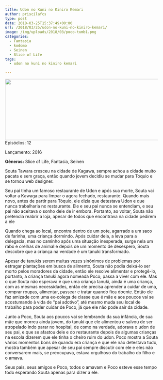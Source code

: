 ```yaml
---
title: Udon no Kuni no Kiniro Kemari
author: priscilafcs
type: post
date: 2018-03-25T15:37:49+00:00
url: /2018/03/25/udon-no-kuni-no-kiniro-kemari/
image: /img/uploads/2018/03/poco-tumb1.png
categories:
  - Fantasia
  - kodomo
  - Seinen
  - Slice of Life
tags:
  - udon no kuni no kiniro kemari

---
```

<div>
  <img class="alignnone size-full wp-image-129" src="/img/uploads/2018/03/udon-banner.png" alt="" width="700" height="202" srcset="/img/uploads/2018/03/udon-banner.png 700w, /img/uploads/2018/03/udon-banner-300x87.png 300w" sizes="(max-width: 700px) 100vw, 700px" />
</div>

<div>
</div>

<div class="spaceit">
  <span class="dark_text">Episódios:</span> 12
</div>

Lançamento: 2016

**Gêneros:** Slice of Life, Fantasia, Seinen

Souta Tawara cresceu na cidade de Kagawa, sempre achou a cidade muito pacata e sem graça, então quando jovem decidiu se mudar para Tóquio e se tornou web designer.

Seu pai tinha um famoso restaurante de Udon e após sua morte, Souta vai voltar a Kawaga para limpar o agora fechado, restaurante. Quando mais novo, antes de partir para Tóquio, ele dizia que detestava Udon e que nunca trabalharia no restaurante. Ele e seu pai nunca se entendiam, e seu pai não aceitava o sonho dele de ir embora. Portanto, ao voltar, Souta não pretendia reabrir a loja, apesar de todos que encontrava na cidade pedirem a ele

Quando chega ao local, encontra dentro de um pote, agarrado a um saco de farinha, uma criança dormindo. Após cuidar dela, a leva para a delegacia, mas no caminho após uma situação inesperada, surge nela um rabo e orelhas de animal e depois de um momento de desespero, Souta descobre que a criança na verdade é um tanuki transformado.<br />

Apesar de tanukis serem muitas vezes sinônimos de problemas por estragar plantações em busca de alimento, Souta não podia deixá-lo ser morto pelos moradores da cidade, então ele resolve alimentar e protegê-lo, portanto, a criança tanuki agora nomeada Poco, passa a viver com ele. Mas o que Souta não esperava é que uma criança tanuki, ainda é uma criança, com as mesmas necessidades, então ele precisa aprender a cuidar de uma, comprar roupas, alimentar, passear e tratar quando fica doente. Então ele faz amizade com uma ex-colega de classe que é mãe e aos poucos vai se acostumando à vida de &#8220;pai adotivo&#8221;, até mesmo muda seu local de trabalho para poder cuidar de Poco, já que ele não pode sair da cidade.

Junto a Poco, Souta aos poucos vai se lembrando da sua infância, de sua mãe que morreu ainda jovem, do tanuki que ele alimentou e salvou de ser atropelado indo parar no hospital, de como na verdade, adorava o udon de seu pai, e que se afastou dele e do restaurante depois de algumas crianças na escola dizerem que ele tinha o cheiro ruim do udon. Poco mostra a Souta vários momentos bons de quando era criança e que ele não detestava tudo, mostra também que apesar de seu pai sempre discutir com ele e eles não conversarem mais, se preocupava, estava orgulhoso do trabalho do filho e o amava.

Seus pais, seus amigos e Poco, todos o amavam e Poco esteve esse tempo todo esperando Souta apenas para dizer a ele.

&nbsp;